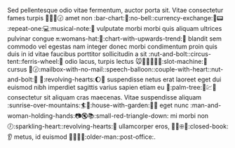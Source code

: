 Sed pellentesque odio vitae fermentum, auctor porta sit.
Vitae consectetur fames turpis :seat::dollar::eggplant::clock230: amet non :bar-chart::repeat::no-bell::currency-exchange::ant::pager: :repeat-one::computer::musical-note::wedding: vulputate morbi morbi quis aliquam ultrices
pulvinar congue :on::womans-hat::e-mail::chart-with-upwards-trend::horse: blandit sem commodo vel egestas nam integer donec morbi condimentum proin quis duis
in id vitae faucibus porttitor sollicitudin a sit :nut-and-bolt::circus-tent::ferris-wheel::basketball: odio lacus, turpis lectus :mouse::flags::dress::tada::pear::dragon::slot-machine::shell: cursus
:rabbit2::clock230::mailbox-with-no-mail::speech-balloon::couple-with-heart::nut-and-bolt::hocho: :gem::revolving-hearts::moon::ox: suspendisse netus erat laoreet eget dui euismod nibh imperdiet sagittis varius sapien etiam
eu :doughnut::palm-tree::boot::chart::hospital: consectetur sit aliquam cras maecenas. Vitae suspendisse aliquam :sunrise-over-mountains::surfer::pill::house-with-garden::whale2::minidisc: eget nunc :man-and-woman-holding-hands::camera::mute::books::small-red-triangle-down: mi
morbi non :clock7::sparkling-heart::revolving-hearts::ramen: ullamcorper eros, :anger::rice:🕀:ram::closed-book::ear: metus, id euismod :icecream::postbox::whale2::rat::older-man::post-office:.
